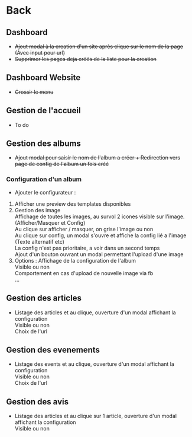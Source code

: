 # Back  
## Dashboard  

- ~~Ajout modal à la creation d'un site après clique sur le nom de la page (Avec input pour url)~~
- ~~Supprimer les pages deja créés de la liste pour la creation~~

## Dashboard Website  

- ~~Grossir le menu~~

## Gestion de l'accueil  

- To do

## Gestion des albums  

- ~~Ajout modal pour saisir le nom de l'album a créer + Redirection vers page de config de l'album un fois créé~~

### Configuration d'un album

- Ajouter le configurateur :  
1) Afficher une preview des templates disponibles
2) Gestion des image  
Affichage de toutes les images, au survol 2 icones visible sur l'image. (Afficher/Masquer et Config)  
Au clique sur afficher / masquer, on grise l'image ou non  
Au clique sur config, un modal s'ouvre et affiche la config lié a l'image (Texte alternatif etc)  
La config n'est pas prioritaire, a voir dans un second temps  
Ajout d'un bouton ouvrant un modal permettant l'upload d'une image  
3) Options : Affichage de la configuration de l'album  
Visible ou non  
Comportement en cas d'upload de nouvelle image via fb  
...

## Gestion des articles

- Listage des articles et au clique, ouverture d'un modal affichant la configuration  
Visible ou non  
Choix de l'url

## Gestion des evenements  

- Listage des events et au clique, ouverture d'un modal affichant la configuration  
Visible ou non  
Choix de l'url

## Gestion des avis 

- Listage des articles et au clique sur 1 article, ouverture d'un modal affichant la configuration  
Visible ou non  
